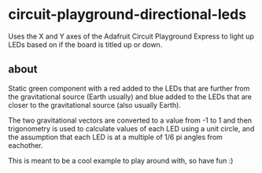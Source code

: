 # circuit-playground-directional-leds

Uses the X and Y axes of the Adafruit Circuit Playground Express to light up LEDs based on if the board is titled up or down.

## about

Static green component with a red added to the LEDs that are further from the gravitational source (Earth usually) and blue added to the LEDs that are closer to the gravitational source (also usually Earth).

The two gravitational vectors are converted to a value from -1 to 1 and then trigonometry is used to calculate values of each LED using a unit circle, and the assumption that each LED is at a multiple of 1/6 pi angles from eachother.

This is meant to be a cool example to play around with, so have fun :)

